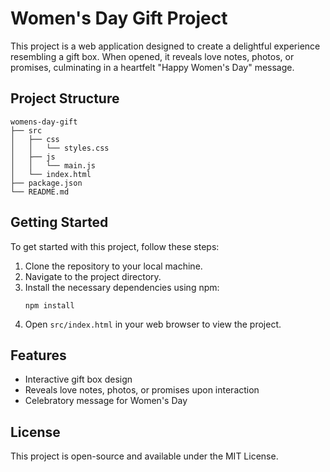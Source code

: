 # Women's Day Gift Project

This project is a web application designed to create a delightful experience resembling a gift box. When opened, it reveals love notes, photos, or promises, culminating in a heartfelt "Happy Women's Day" message.

## Project Structure

```
womens-day-gift
├── src
│   ├── css
│   │   └── styles.css
│   ├── js
│   │   └── main.js
│   └── index.html
├── package.json
└── README.md
```

## Getting Started

To get started with this project, follow these steps:

1. Clone the repository to your local machine.
2. Navigate to the project directory.
3. Install the necessary dependencies using npm:
   ```
   npm install
   ```
4. Open `src/index.html` in your web browser to view the project.

## Features

- Interactive gift box design
- Reveals love notes, photos, or promises upon interaction
- Celebratory message for Women's Day

## License

This project is open-source and available under the MIT License.